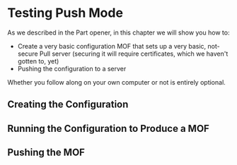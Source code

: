 # Testing Push Mode
As we described in the Part opener, in this chapter we will show you how to:

* Create a very basic configuration MOF that sets up a very basic, not-secure Pull server (securing it will require certificates, which we haven't gotten to, yet)
* Pushing the configuration to a server

Whether you follow along on your own computer or not is entirely optional.

## Creating the Configuration

## Running the Configuration to Produce a MOF

## Pushing the MOF